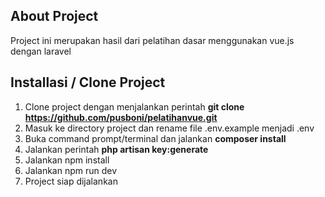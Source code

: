 
## About Project

Project ini merupakan hasil dari pelatihan dasar menggunakan vue.js dengan laravel

## Installasi / Clone Project
1. Clone project dengan menjalankan perintah <b>git clone https://github.com/pusboni/pelatihanvue.git</b>
2. Masuk ke directory project dan rename file .env.example menjadi .env
3. Buka command prompt/terminal dan jalankan <b>composer install</b>
4. Jalankan perintah <b>php artisan key:generate</b>
5. Jalankan npm install
6. Jalankan npm run dev
7. Project siap dijalankan